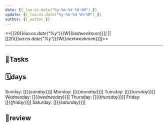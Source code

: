```yaml
---
date: {{_lua:os.date("%y-%m-%d %H:%M")_}}
update: {{_lua:os.date("%y-%m-%d %H:%M")_}}
author: {{_author_}}
---
```


<<[[20{{_lua:os.date("%y")_}}W{{_lastweeknum_}}]] || [[20{{_lua:os.date("%y")_}}W{{_nextweeknum_}}]]>>

---

## 🎯Tasks

## 🗓️days

Sunday: [[{{_sunday_}}]]
Monday: [[{{_monday_}}]]
Tuesday: [[{{_tuesday_}}]]
Wednesday: [[{{_wednesday_}}]]
Thursday: [[{{_thursday_}}]]
Friday: [[{{_friday_}}]]
Saturday: [[{{_saturday_}}]]

## 💭review

